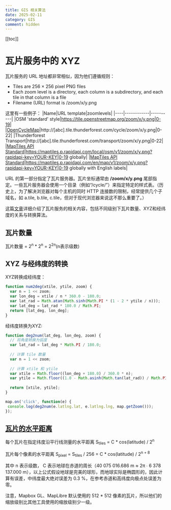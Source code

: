 ```yaml
---
title: GIS 相关算法
date: 2025-02-11
category: GIS
comment: hidden
---
```


[[toc]]

# 瓦片服务中的 XYZ

瓦片服务的 URL 地址都非常相似，因为他们遵循规则：
- Tiles are 256 × 256 pixel PNG files
- Each zoom level is a directory, each column is a subdirectory, and each tile in that column is a file
- Filename (URL) format is /zoom/x/y.png

这里有一些例子：
|Name|URL template|zoomlevels|
|----|------------|----------|
|OSM 'standard' style|https://tile.openstreetmap.org/zoom/x/y.png|0-19|
|[OpenCycleMap](https://wiki.openstreetmap.org/wiki/OpenCycleMap)|http://[abc].tile.thunderforest.com/cycle/zoom/x/y.png|0-22|
|Thunderforest Transport|http://[abc].tile.thunderforest.com/transport/zoom/x/y.png|0-22|
|[MapTiles API Standard](https://www.maptilesapi.com/)|https://maptiles.p.rapidapi.com/local/osm/v1/zoom/x/y.png?rapidapi-key=YOUR-KEY|0-19 globally|
|[MapTiles API Standard](https://www.maptilesapi.com/)|https://maptiles.p.rapidapi.com/en/map/v1/zoom/x/y.png?rapidapi-key=YOUR-KEY|0-19 globally with English labels|

URL 的第一部分指定了瓦片服务器。瓦片坐标通常由 **/zoom/x/y.png** 尾部指定。一些瓦片服务器会使用一个目录（例如“/cycle/”）来指定特定的样式表。（历史上，为了解决浏览器对每个主机的同时 HTTP 连接数的限制，经常提供几个子域名，如 a.tile, b.tile, c.tile，但对于现代浏览器来说这不那么重要了。）

这篇[文章](https://wiki.openstreetmap.org/wiki/Slippy_map_tilenames)详细介绍了瓦片服务的相关内容，包括不同级别下瓦片数量、XYZ和经纬度的关系与转换算法。

## 瓦片数量

瓦片数量 = 2<sup>n</sup> * 2<sup>n</sup> = 2<sup>2n</sup>(n表示级数)

## XYZ 与经纬度的转换
XYZ转换成经纬度：
```js
function num2deg(xtile, ytile, zoom) {
  var n = 1 << zoom;
  var lon_deg = xtile / n * 360.0 - 180.0;
  var lat_rad = Math.atan(Math.sinh(Math.PI * (1 - 2 * ytile / n)));
  var lat_deg = lat_rad * 180.0 / Math.PI;
  return [lat_deg, lon_deg];
}
```
经纬度转换为XYZ:
```js
function deg2num(lat_deg, lon_deg, zoom) {
  // 将角度转换为弧度
  var lat_rad = lat_deg * Math.PI / 180.0;
  
  // 计算 tile 数量
  var n = 1 << zoom;
  
  // 计算 xtile 和 ytile
  var xtile = Math.floor((lon_deg + 180.0) / 360.0 * n);
  var ytile = Math.floor((1.0 - Math.asinh(Math.tan(lat_rad)) / Math.PI) / 2.0 * n);
  
  return [xtile, ytile];
}

map.on('click', function(e) {
 console.log(deg2num(e.latlng.lat, e.latlng.lng, map.getZoom()));
});
```

## [瓦片的水平距离](https://wiki.openstreetmap.org/wiki/Zoom_levels)

每个瓦片在指定纬度沿平行线测量的水平距离 S<sub>tiles</sub> = C * cos(latitude) / 2<sup>n</sup>

瓦片每个像素的水平距离 S<sub>pixel</sub> = S<sub>tiles</sub> / 256 = C * cos(latitude) / 2<sup>n + 8</sup>

其中 n 表示级数， C 表示地球在赤道的周长（40 075 016.686 m ≈ 2π ∙ 6 378 137.000 m），以上公式假设地球是完美的球形，而地球实际是椭圆形的，因此计算有误差，中纬度最大绝对误差为 0.3 %，在参考赤道和高纬度向极点处误差为零。

注意，Mapbox GL、MapLibre 默认使用的 512 * 512 像素的瓦片，所以他们的缩放级别比其他工具使用的缩放级别少一级。


